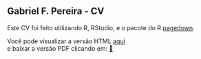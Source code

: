  ## Gabriel F. Pereira - CV 

Este CV foi feito utilizando R, RStudio, e o pacote do R [pagedown](https://github.com/rstudio/pagedown).

Você pode visualizar a versão HTML [aqui](https://gabrielforest.github.io/cv-Portuguese-/)  
e baixar a versão PDF clicando em: [📩](https://github.com/Gabrielforest/cv-Portuguese-/raw/master/docs/index.pdf)
